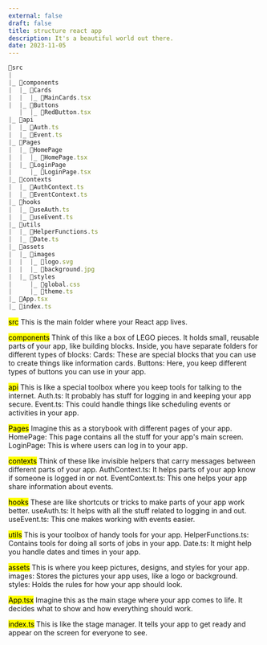 ```yaml
---
external: false
draft: false
title: structure react app
description: It's a beautiful world out there.
date: 2023-11-05
---
```

```js
📁src
|
|_ 📁components
|  |_ 📁Cards
|  |  |_ 📄MainCards.tsx
|  |_ 📁Buttons
   |  |_ 📄RedButton.tsx
|_ 📁api
|  |_ 📄Auth.ts
|  |_ 📄Event.ts
|_ 📁Pages
|  |_ 📁HomePage
|  |  |_ 📄HomePage.tsx
|  |_ 📁LoginPage
|     |_ 📄LoginPage.tsx
|_ 📁contexts
|  |_ 📄AuthContext.ts
|  |_ 📄EventContext.ts
|_ 📁hooks
|  |_ 📄useAuth.ts
|  |_ 📄useEvent.ts
|_ 📁utils
|  |_ 📄HelperFunctions.ts
|  |_ 📄Date.ts
|_ 📁assets
|  |_ 📁images
|  |  |_ 📄logo.svg
|  |  |_ 📄background.jpg
|  |_ 📁styles
|     |_ 📄global.css
|     |_ 📄theme.ts
|_ 📄App.tsx
|_ 📄index.ts

```

<mark>src</mark> This is the main folder where your React app lives.

<mark>components</mark> Think of this like a box of LEGO pieces. It holds small, reusable parts of your app, like building blocks. Inside, you have separate folders for different types of blocks:
Cards: These are special blocks that you can use to create things like information cards.
Buttons: Here, you keep different types of buttons you can use in your app.

<mark>api</mark> This is like a special toolbox where you keep tools for talking to the internet.
Auth.ts: It probably has stuff for logging in and keeping your app secure.
Event.ts: This could handle things like scheduling events or activities in your app.

<mark>Pages</mark> Imagine this as a storybook with different pages of your app.
HomePage: This page contains all the stuff for your app's main screen.
LoginPage: This is where users can log in to your app.

<mark>contexts</mark> Think of these like invisible helpers that carry messages between different parts of your app.
AuthContext.ts: It helps parts of your app know if someone is logged in or not.
EventContext.ts: This one helps your app share information about events.

<mark>hooks</mark> These are like shortcuts or tricks to make parts of your app work better.
useAuth.ts: It helps with all the stuff related to logging in and out.
useEvent.ts: This one makes working with events easier.

<mark>utils</mark> This is your toolbox of handy tools for your app.
HelperFunctions.ts: Contains tools for doing all sorts of jobs in your app.
Date.ts: It might help you handle dates and times in your app.

<mark>assets</mark> This is where you keep pictures, designs, and styles for your app.
images: Stores the pictures your app uses, like a logo or background.
styles: Holds the rules for how your app should look.

<mark>App.tsx</mark> Imagine this as the main stage where your app comes to life. It decides what to show and how everything should work.

<mark>index.ts</mark> This is like the stage manager. It tells your app to get ready and appear on the screen for everyone to see.